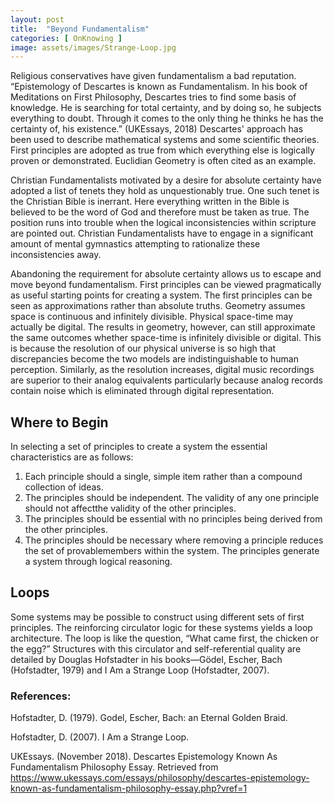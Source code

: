 ```yaml
---
layout: post
title:  "Beyond Fundamentalism"
categories: [ OnKnowing ]
image: assets/images/Strange-Loop.jpg
---
```

Religious conservatives have given fundamentalism a bad reputation. “Epistemology of Descartes is known as Fundamentalism. In his book of 
Meditations on First Philosophy, Descartes tries to find some basis of knowledge. He is searching for total certainty, and by doing so, he subjects 
everything to doubt. Through it comes to the only thing he thinks he has the certainty of, his existence.” (UKEssays, 2018) 
Descartes' approach has been used to describe mathematical systems and some scientific theories. First principles are adopted as true 
from which everything else is logically proven or demonstrated. Euclidian Geometry is often cited as an example.

Christian Fundamentalists motivated by a desire for absolute certainty have adopted a list of tenets they hold as unquestionably true. 
One such tenet is the Christian Bible is inerrant. Here everything written in the Bible is believed
to be the word of God and therefore must be taken as true. The position runs into trouble when the logical inconsistencies within scripture are 
pointed out. Christian Fundamentalists have to engage in a significant amount of mental gymnastics attempting to rationalize these 
inconsistencies away.

Abandoning the requirement for absolute certainty allows us to escape and move beyond fundamentalism. First principles can be viewed pragmatically 
as useful starting points for creating a system. The first principles can be seen as approximations rather than absolute truths. Geometry assumes 
space is continuous and infinitely divisible. Physical space-time may actually be digital. The results in geometry, however, can still approximate 
the same outcomes whether space-time is infinitely divisible or digital. This is because the resolution of our physical universe is so high that 
discrepancies become the two models are indistinguishable to human perception. Similarly, as the resolution increases, digital music recordings are 
superior to their analog equivalents particularly because analog records contain noise which is eliminated through digital representation.

## Where to Begin

In selecting a set of principles to create a system the essential characteristics are as follows:
1. Each principle should a single, simple item rather than a compound collection of ideas.
2. The principles should be independent. The validity of any one principle should not affectthe validity of the other principles.
3. The principles should be essential with no principles being derived from the other principles.
4. The principles should be necessary where removing a principle reduces the set of provablemembers within the system.
The principles generate a system through logical reasoning. 

## Loops

Some systems may be possible to 
construct using different sets of first principles. The reinforcing circulator logic for these 
systems yields a loop architecture. The loop is like the question, “What came first, the chicken or the egg?” 
Structures with this circulator and self-referential quality are detailed by Douglas Hofstadter in his books—Gödel, Escher, Bach (Hofstadter, 1979) 
and I Am a Strange Loop (Hofstadter, 2007).

### References:

Hofstadter, D. (1979). Godel, Escher, Bach: an Eternal Golden Braid.

Hofstadter, D. (2007). I Am a Strange Loop.

UKEssays. (November 2018). Descartes Epistemology Known As Fundamentalism Philosophy Essay. 
Retrieved from https://www.ukessays.com/essays/philosophy/descartes-epistemology-known-as-fundamentalism-philosophy-essay.php?vref=1 